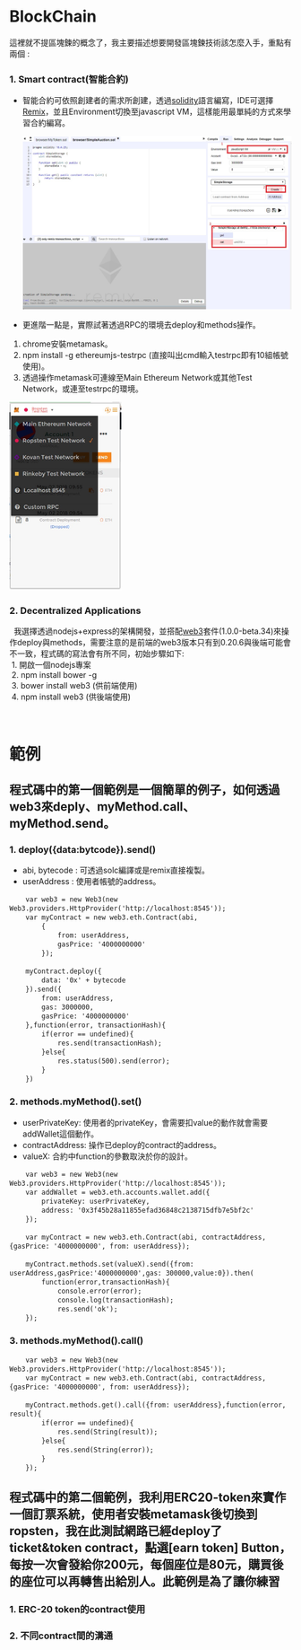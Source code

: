 # BlockChain

這裡就不提區塊鍊的概念了，我主要描述想要開發區塊鍊技術該怎麼入手，重點有兩個 :
	
### 1. Smart contract(智能合約)
- 智能合約可依照創建者的需求所創建，透過[solidity](http://solidity.readthedocs.io/en/latest)語言編寫，IDE可選擇[Remix](https://ethereum.github.io/browser-solidity/)，並且Environment切換至javascript VM，這樣能用最單純的方式來學習合約編寫。
	
	<img src="https://github.com/roytsai/TicketSystem/blob/master/public/images/javascriptVM.jpg" width="500px">
	
- 更進階一點是，實際試著透過RPC的環境去deploy和methods操作。<br>
1. chrome安裝metamask。
2. npm install -g ethereumjs-testrpc (直接叫出cmd輸入testrpc即有10組帳號使用)。
3. 透過操作metamask可連線至Main Ethereum Network或其他Test Network，或連至testrpc的環境。
	
  <img src="https://github.com/roytsai/TicketSystem/blob/master/public/images/metamask.jpg" width="200px">
  
### 2. Decentralized Applications
    我選擇透過nodejs+express的架構開發，並搭配[web3](https://web3js.readthedocs.io/en/1.0/)套件(1.0.0-beta.34)來操作deploy與methods，需要注意的是前端的web3版本只有到0.20.6與後端可能會不一致，程式碼的寫法會有所不同，初始步驟如下:<br>
  1. 開啟一個nodejs專案<br>
  2. npm install bower -g<br>
  3. bower install web3 (供前端使用)<br>
  4. npm install web3 (供後端使用)<br>
  
  
  
  
# 範例
	
## 程式碼中的第一個範例是一個簡單的例子，如何透過web3來deply、myMethod.call、myMethod.send。

### 1. deploy({data:bytcode}).send() <br>
  - abi, bytecode : 可透過solc編譯或是remix直接複製。
  - userAddress : 使用者帳號的address。
~~~
    var web3 = new Web3(new Web3.providers.HttpProvider('http://localhost:8545'));
    var myContract = new web3.eth.Contract(abi,
        {
            from: userAddress, 
            gasPrice: '4000000000'
        });
	
    myContract.deploy({
        data: '0x' + bytecode
    }).send({
        from: userAddress,
        gas: 3000000,
        gasPrice: '4000000000'
    },function(error, transactionHash){
        if(error == undefined){
            res.send(transactionHash);
        }else{
            res.status(500).send(error);
        }
    })	
~~~

### 2. methods.myMethod().set() <br>
  - userPrivateKey: 使用者的privateKey，會需要扣value的動作就會需要addWallet這個動作。<br>
  - contractAddress: 操作已deploy的contract的address。<br>
  - valueX: 合約中function的參數取決於你的設計。<br>
~~~
    var web3 = new Web3(new Web3.providers.HttpProvider('http://localhost:8545'));
    var addWallet = web3.eth.accounts.wallet.add({
        privateKey: userPrivateKey,
        address: '0x3f45b28a11855efad36848c2138715dfb7e5bf2c'
    });

    var myContract = new web3.eth.Contract(abi, contractAddress, {gasPrice: '4000000000', from: userAddress});

    myContract.methods.set(valueX).send({from: userAddress,gasPrice:'4000000000',gas: 300000,value:0}).then(
        function(error,transactionHash){
            console.error(error);
            console.log(transactionHash);
            res.send('ok');
    });
~~~

### 3. methods.myMethod().call() <br>

~~~
    var web3 = new Web3(new Web3.providers.HttpProvider('http://localhost:8545'));
    var myContract = new web3.eth.Contract(abi, contractAddress, {gasPrice: '4000000000', from: userAddress});

    myContract.methods.get().call({from: userAddress},function(error, result){
        if(error == undefined){
            res.send(String(result));
        }else{
            res.send(String(error));
        }
    });
~~~

## 程式碼中的第二個範例，我利用ERC20-token來實作一個訂票系統，使用者安裝metamask後切換到ropsten，我在此測試網路已經deploy了 ticket&token contract，點選[earn token] Button，每按一次會發給你200元，每個座位是80元，購買後的座位可以再轉售出給別人。此範例是為了讓你練習

### 1. ERC-20 token的contract使用

### 2. 不同contract間的溝通




